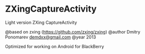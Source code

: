 ZXingCaptureActivity
====================

Light version ZXing CaptureActivity

  @based on zxing (https://github.com/zxing/zxing)
  @author Dmitry Ponomarev <demdxx@gmail.com>
  @year 2013

Optimized for working on Android for BlackBerry
